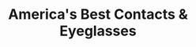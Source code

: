 ---
title: "America's Best Contacts & Eyeglasses"
url: /buffalo/americas-best-contacts-und-eyeglasses/
shop: Optiker
---